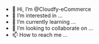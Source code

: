 - 👋 Hi, I’m @Cloudfy-eCommerce
- 👀 I’m interested in ...
- 🌱 I’m currently learning ...
- 💞️ I’m looking to collaborate on ...
- 📫 How to reach me ...

<!---
Cloudfy-eCommerce/Cloudfy-eCommerce is a ✨ special ✨ repository because its `README.md` (this file) appears on your GitHub profile.
You can click the Preview link to take a look at your changes.
--->
